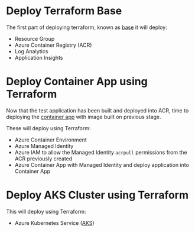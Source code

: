 # Deploy Terraform Base

The first part of deploying terraform, known as [base](base/) it will deploy:
- Resource Group
- Azure Container Registry (ACR)
- Log Analytics
- Application Insights 

# Deploy Container App using Terraform

Now that the test application has been built and deployed into ACR, time to deploying the [container app](containerapp/) with image built on previous stage.

These will deploy using Terraform:
- Azure Container Environment
- Azure Managed Identity
- Azure IAM to allow the Managed Identity `acrpull` permissions from the ACR previously created
- Azure Container App with Managed Identity and deploy application into Container App

# Deploy AKS Cluster using Terraform

This will deploy using Terraform:
- Azure Kubernetes Service ([AKS](aks/))